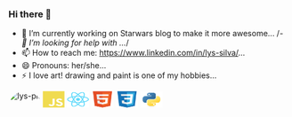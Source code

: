 ### Hi there 👋

<!--
**Lyss2120/Lyss2120** is a ✨ _special_ ✨ repository because its `README.md` (this file) appears on your GitHub profile.

Here are some ideas to get you started:-->

- 🔭 I’m currently working on Starwars blog to make it more awesome...
/*- 🤔 I’m looking for help with ...*/
- 📫 How to reach me: https://www.linkedin.com/in/lys-silva/...
- 😄 Pronouns: her/she...
- ⚡ I love art! drawing and paint is one of my hobbies...

<!-- div style="display: inline_block"><br>
  
  <img align="left" alt="lys-pic" height="300" src="https://i.gifer.com/U3xO.gif">
  
  <div style="padding-top:141.600%;position:relative;"><iframe src="https://gifer.com/embed/QoBc" width="100%" height="100%" style='position:absolute;top:0;left:0;' frameBorder="0" allowFullScreen></iframe></div><p><a href="https://gifer.com">a través de GIFER</a></p>
  
  <div style="width:100%;height:0;padding-bottom:178%;position:relative;"><iframe src="https://giphy.com/embed/p6EDJOPtyd0DJSuDef" width="100%" height="100%" style="position:absolute" frameBorder="0" class="giphy-embed" allowFullScreen></iframe></div><p><a href="https://giphy.com/gifs/Trakto--loop-background-trakto-p6EDJOPtyd0DJSuDef">via GIPHY</a></p>
  
  <iframe src="https://giphy.com/embed/p6EDJOPtyd0DJSuDef" width="270" height="480" frameBorder="0" class="giphy-embed" allowFullScreen></iframe><p><a href="https://giphy.com/gifs/Trakto--loop-background-trakto-p6EDJOPtyd0DJSuDef">via GIPHY</a></p>
  <img align="center"  src="https://giphy.com/embed/p6EDJOPtyd0DJSuDef" width="270" height="480" frameBorder="0" class="giphy-embed" allowFullScreen></img>
  -->
  <img align="center" alt="Rafa-Js" height="30" width="40" src="https://raw.githubusercontent.com/devicons/devicon/master/icons/javascript/javascript-plain.svg">
  <img align="center" alt="Rafa-React" height="30" width="40" src="https://raw.githubusercontent.com/devicons/devicon/master/icons/react/react-original.svg">
  <img align="center" alt="Rafa-HTML" height="30" width="40" src="https://raw.githubusercontent.com/devicons/devicon/master/icons/html5/html5-original.svg">
  <img align="center" alt="Rafa-CSS" height="30" width="40" src="https://raw.githubusercontent.com/devicons/devicon/master/icons/css3/css3-original.svg">
  <img align="center" alt="Rafa-Python" height="30" width="40" src="https://raw.githubusercontent.com/devicons/devicon/master/icons/python/python-original.svg">
  <img align="left" alt="lys-pic" height="150" style="border-radius:50px;" src="https://i.picasion.com/pic92/3411cc53f46859646eaec6614cf85dc5.gif">
  
</div>
